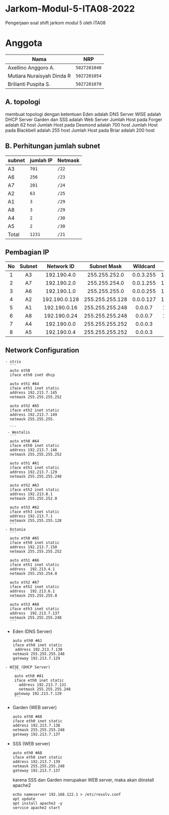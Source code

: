 # Jarkom-Modul-5-ITA08-2022

Pengerjaan soal shift jarkom modul 5 oleh ITA08

# Anggota

| Nama                           | NRP          | 
| -------------------------------| -------------| 
| Axellino Anggoro A.              | `5027201040` | 
| Mutiara Nuraisyah Dinda R            | `5027201054` | 
| Brilianti Puspita S.  | `5027201070` |

## A. topologi
membuat topologi dengan ketentuan 
Eden adalah DNS Server
WISE adalah DHCP Server
Garden dan SSS adalah Web Server
Jumlah Host pada Forger adalah 62 host
Jumlah Host pada Desmond adalah 700 host
Jumlah Host pada Blackbell adalah 255 host
Jumlah Host pada Briar adalah 200 host

## B. Perhitungan jumlah subnet

| subnet | jumlah IP    | Netmask   |
| -------| -------------| ----------|
| A3     |     `701`    |   `/22`   |
| A6     |     `256`    |   `/23`   |
| A7     |     `201`    |   `/24`   |
| A2     |     `63`     |   `/25`   |
| A1     |     `3`      |   `/29`   |
| A8     |     `3`      |   `/29`   |
| A4     |     `2`      |   `/30`   |
| A5     |     `2`      |   `/30`   |
|Total   |    `1231`    |   `/21`   |

## Pembagian IP
| No | Subnet | Network ID | Subnet Mask | Wildcard | IP Broadcast | 
| :---: | :---: | :---: | :---: | :---: | :---: |
| 1 | A3 | 192.190.4.0 | 255.255.252.0  | 0.0.3.255 | 192.190.7.255 |
| 2 | A7 | 192.190.2.0 | 255.255.254.0 | 0.0.1.255 | 192.190.3.255 |
| 3 | A6 | 192.190.1.0 | 255.255.255.0 | 0.0.0.255 | 192.190.1.255 |
| 4 | A2 | 192.190.0.128 | 255.255.255.128 | 0.0.0.127 | 192.190.0.255 |
| 5 | A1 | 192.190.0.16 | 255.255.255.248 | 0.0.0.7 | 192.190.0.23 |
| 6 | A8 | 192.190.0.24 | 255.255.255.248 | 0.0.0.7 | 192.190.0.31 |
| 7 | A4 | 192.190.0.0 | 255.255.255.252 | 0.0.0.3 | 192.190.0.3 |
| 8 | A5 | 192.190.0.4 | 255.255.255.252 | 0.0.0.3 | 192.190.0.7 |

## Network Configuration

    - strix
      ```
      auto eth0 
      iface eth0 inet dhcp

      auto eth1 #A4
      iface eth1 inet static
      address 192.213.7.145
      netmask 255.255.255.252

      auto eth2 #A5
      iface eth2 inet static
      address 192.213.7.149
      netmask 255.255.255.

      ```
     - Westalis
      ```
      auto eth0 #A4
      iface eth0 inet static
      address 192.213.7.146
      netmask 255.255.255.252

      auto eth1 #A1
      iface eth1 inet static
      address 192.213.7.129
      netmask 255.255.255.248

      auto eth2 #A3
      iface eth2 inet static
      address 192.213.0.1
      netmask 255.255.252.0

      auto eth3 #A2
      iface eth3 inet static
      address 192.213.7.1
      netmask 255.255.255.128
      ```
    - Ostania
      ```
      auto eth0 #A5
      iface eth0 inet static
      address 192.213.7.150
      netmask 255.255.255.252

      auto eth1 #A6
      iface eth1 inet static
      address  192.213.4.1
      netmask 255.255.254.0

      auto eth2 #A7
      iface eth2 inet static
      address  192.213.6.1
      netmask 255.255.255.0

      auto eth3 #A8
      iface eth3 inet static
      address  192.213.7.137
      netmask 255.255.255.248
      ```
   - Eden (DNS Server)
        ```
       auto eth0 #A1
       iface eth0 inet static
	     address 192.213.7.130
       netmask 255.255.255.248
       gateway 192.213.7.129
        ```
    - WISE (DHCP Server)
        ```
        auto eth0 #A1
        iface eth0 inet static
	      address 192.213.7.131
	      netmask 255.255.255.248
        gateway 192.213.7.129
        ```
   - Garden (WEB server)
        ```
        auto eth0 #A8
        iface eth0 inet static
        address 192.213.7.138
        netmask 255.255.255.248
        gateway 192.213.7.137
        ```
     
   - SSS (WEB server)
        ```
        auto eth0 #A8
        iface eth0 inet static
        address 192.213.7.139
        netmask 255.255.255.248
        gateway 192.213.7.137
        ```
        
        karena SSS dan Garden merupakan WEB server, maka akan diinstall apache2
        ```
        echo nameserver 192.168.122.1 > /etc/resolv.conf
        apt update
        apt install apache2 -y
        service apache2 start
        ```

